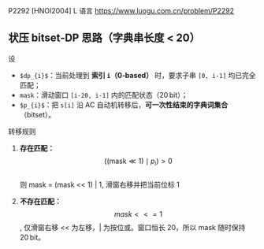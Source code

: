 P2292 [HNOI2004] L 语言
https://www.luogu.com.cn/problem/P2292

## 状压 bitset‑DP 思路（字典串长度 < 20）

设  
* `$dp_{i}$`：当前处理到 **索引 `i`（0‑based）** 时，要求子串 `[0, i‑1]` 均已完全匹配；  
* `mask`：滑动窗口 `[i‑20, i‑1]` 内的匹配状态（20 bit）；  
* `$p_{i}$`：把 `s[i]` 沿 AC 自动机转移后，**可一次性结束的字典词集合**（bitset）。

转移规则  

1. **存在匹配：**  
   $$\bigl((\text{mask} \ll 1) \mid p_i \bigr) > 0$$  
   则  mask = (mask << 1) | 1, 滑窗右移并把当前位标 1

2. **不存在匹配：**
    $$mask <<= 1$$, 仅滑窗右移
    << 为左移，| 为按位或。窗口恒长 20，所以 mask 随时保持 20 bit。

